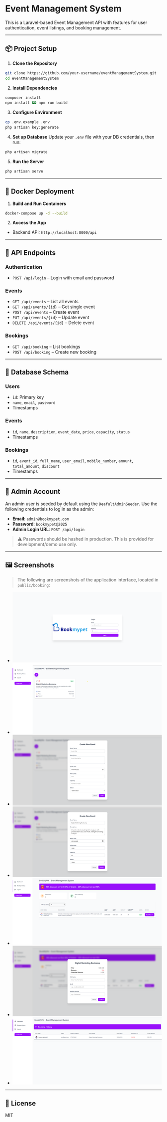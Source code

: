 # Event Management System

This is a Laravel-based Event Management API with features for user authentication, event listings, and booking management.

---

## 📦 Project Setup

1. **Clone the Repository**
```bash
git clone https://github.com/your-username/eventManagementSystem.git
cd eventManagementSystem
```

2. **Install Dependencies**
```bash
composer install
npm install && npm run build
```

3. **Configure Environment**
```bash
cp .env.example .env
php artisan key:generate
```

4. **Set up Database**
Update your `.env` file with your DB credentials, then run:
```bash
php artisan migrate
```

5. **Run the Server**
```bash
php artisan serve
```

---

## 🐳 Docker Deployment

1. **Build and Run Containers**
```bash
docker-compose up -d --build
```

2. **Access the App**
- Backend API: `http://localhost:8000/api`

---

## 🔌 API Endpoints

### Authentication
- `POST /api/login` – Login with email and password

### Events
- `GET /api/events` – List all events
- `GET /api/events/{id}` – Get single event
- `POST /api/events` – Create event
- `PUT /api/events/{id}` – Update event
- `DELETE /api/events/{id}` – Delete event

### Bookings
- `GET /api/booking` – List bookings
- `POST /api/booking` – Create new booking

---

## 🧩 Database Schema

### Users
- `id`: Primary key
- `name`, `email`, `password`
- Timestamps

### Events
- `id`, `name`, `description`, `event_date`, `price`, `capacity`, `status`
- Timestamps

### Bookings
- `id`, `event_id`, `full_name`, `user_email`, `mobile_number`, `amount`, `total_amount`, `discount`
- Timestamps

---



## 🔐 Admin Account

An admin user is seeded by default using the `DeafultAdminSeeder`. Use the following credentials to log in as the admin:

- **Email**: `admin@bookmypet.com`
- **Password**: `bookmypet@2025`
- **Admin Login URL**: `POST /api/login`

> ⚠️ Passwords should be hashed in production. This is provided for development/demo use only.

---


## 🖼️ Screenshots

> The following are screenshots of the application interface, located in `public/booking`:
- ![Screenshot 1](public/booking/0.png)
- ![Screenshot 1](public/booking/1.png)
- ![Screenshot 2](public/booking/2.png)
- ![Screenshot 3](public/booking/3.png)
- ![Screenshot 4](public/booking/4.png)
- ![Screenshot 5](public/booking/5.png)
- ![Screenshot 6](public/booking/6.png)

---

## 📜 License
MIT



